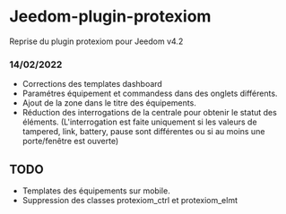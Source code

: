# Jeedom-plugin-protexiom

Reprise du plugin protexiom pour Jeedom v4.2

### 14/02/2022
- Corrections des templates dashboard
- Paramétres équipement et commandess dans des onglets différents.
- Ajout de la zone dans le titre des équipements.
- Réduction des interrogations de la centrale pour obtenir le statut des éléments. (L'interrogation est faite uniquement si les valeurs de tampered, link, battery, pause sont différentes ou si au moins une porte/fenêtre est ouverte)

## TODO
- Templates des équipements sur mobile.
- Suppression des classes protexiom_ctrl et protexiom_elmt
